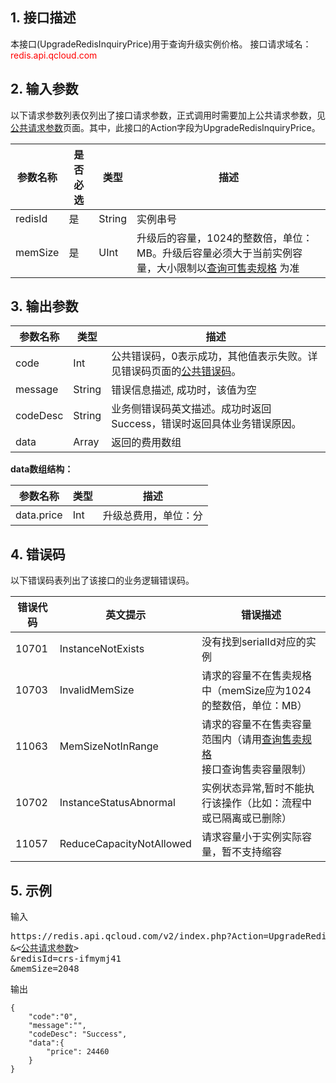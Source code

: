 ## 1. 接口描述
本接口(UpgradeRedisInquiryPrice)用于查询升级实例价格。
接口请求域名：<font style='color:red'>redis.api.qcloud.com </font>



## 2. 输入参数
以下请求参数列表仅列出了接口请求参数，正式调用时需要加上公共请求参数，见<a href='/doc/api/260/1753' title='公共请求参数'>公共请求参数</a>页面。其中，此接口的Action字段为UpgradeRedisInquiryPrice。

| 参数名称 | 是否必选  | 类型 | 描述 |
|---------|---------|---------|---------|
| redisId | 是 | String | 实例串号|
| memSize | 是 | UInt | 升级后的容量，1024的整数倍，单位：MB。升级后容量必须大于当前实例容量，大小限制以[查询可售卖规格](http://www.qcloud.com/doc/api/260/4974) 为准|


## 3. 输出参数
| 参数名称 | 类型 | 描述 |
|---------|---------|---------|
| code | Int | 公共错误码，0表示成功，其他值表示失败。详见错误码页面的<a href='https://www.qcloud.com/doc/api/372/%E9%94%99%E8%AF%AF%E7%A0%81#1.E3.80.81.E5.85.AC.E5.85.B1.E9.94.99.E8.AF.AF.E7.A0.81' title='公共错误码'>公共错误码</a>。|
| message | String | 错误信息描述, 成功时，该值为空 |
| codeDesc | String | 业务侧错误码英文描述。成功时返回Success，错误时返回具体业务错误原因。 |
| data | Array | 返回的费用数组 |

**data数组结构：**

| 参数名称 | 类型 | 描述 |
|---------|---------|---------|
| data.price | Int | 升级总费用，单位：分 | 

## 4. 错误码
以下错误码表列出了该接口的业务逻辑错误码。

| 错误代码 | 英文提示 | 错误描述 |
|---------|---------|---------|
|10701|InstanceNotExists|没有找到serialId对应的实例|
|10703|InvalidMemSize|请求的容量不在售卖规格中（memSize应为1024的整数倍，单位：MB）|
|11063|MemSizeNotInRange|请求的容量不在售卖容量范围内（请用[查询售卖规格](http://www.qcloud.com/doc/api/260/4974)接口查询售卖容量限制）|
|10702|InstanceStatusAbnormal|实例状态异常,暂时不能执行该操作（比如：流程中或已隔离或已删除）|
|11057|ReduceCapacityNotAllowed| 请求容量小于实例实际容量，暂不支持缩容|

## 5. 示例
输入
<pre>
https://redis.api.qcloud.com/v2/index.php?Action=UpgradeRedisInquiryPrice
&<<a href="https://www.qcloud.com/doc/api/229/6976">公共请求参数</a>>
&redisId=crs-ifmymj41
&memSize=2048
</pre>
输出
```
{
    "code":"0",
    "message":"",
	"codeDesc": "Success",
    "data":{
        "price": 24460
    }
}
```